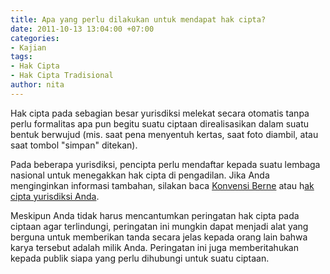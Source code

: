 ```yaml
---
title: Apa yang perlu dilakukan untuk mendapat hak cipta?
date: 2011-10-13 13:04:00 +07:00
categories:
- Kajian
tags:
- Hak Cipta
- Hak Cipta Tradisional
author: nita
---
```


Hak cipta pada sebagian besar yurisdiksi melekat secara otomatis tanpa perlu formalitas apa pun begitu suatu ciptaan direalisasikan dalam suatu bentuk berwujud (mis. saat pena menyentuh kertas, saat foto diambil, atau saat tombol "simpan" ditekan).

Pada beberapa yurisdiksi, pencipta perlu mendaftar kepada suatu lembaga nasional untuk menegakkan hak cipta di pengadilan. Jika Anda menginginkan informasi tambahan, silakan baca [Konvensi Berne](http://www.wipo.int/treaties/en/ip/berne/trtdocs_wo001.html) atau h[ak cipta yurisdiksi Anda](http://www.wipo.int/clea/en/).

Meskipun Anda tidak harus mencantumkan peringatan hak cipta pada ciptaan agar terlindungi, peringatan ini mungkin dapat menjadi alat yang berguna untuk memberikan tanda secara jelas kepada orang lain bahwa karya tersebut adalah milik Anda. Peringatan ini juga memberitahukan kepada publik siapa yang perlu dihubungi untuk suatu ciptaan.